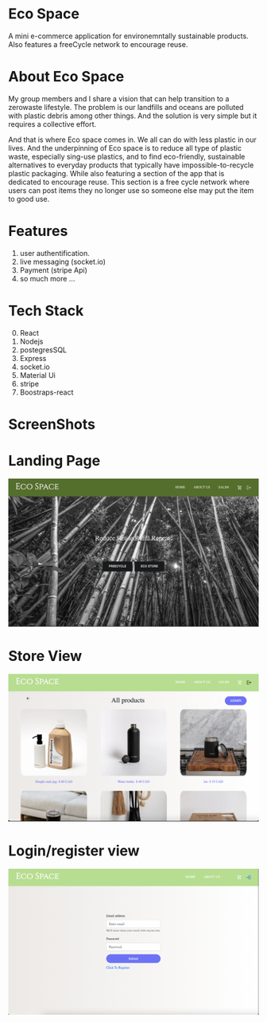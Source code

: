 # Eco Space

A mini e-commerce application for environemntally sustainable products. Also features a freeCycle network to encourage reuse.

# About Eco Space

My group members and I share a vision that can help transition to a zerowaste lifestyle. The problem is our landfills and oceans are polluted with plastic debris among other things. And the solution is very simple but it requires a collective effort.

And that is where Eco space comes in. We all can do with less plastic in our lives. And the underpinning of Eco space is to reduce all type of plastic waste, especially sing-use plastics, and to find eco-friendly, sustainable alternatives to everyday products that typically have impossible-to-recycle plastic packaging. While also featuring a section of the app that is dedicated to encourage reuse. This section is a free cycle network where users can post items they no longer use so someone else may put the item to good use.

# Features

1. user authentification.
2. live messaging (socket.io)
3. Payment (stripe Api)
4. so much more ...

# Tech Stack

0. React
1. Nodejs
2. postegresSQL
3. Express
4. socket.io
5. Material Ui
6. stripe
7. Boostraps-react

# ScreenShots

# Landing Page

![Home screen Image](./frontend/public/landing.png)

# Store View

![store view](./frontend/public/store.png)

# Login/register view

![login view](./frontend/public/login.png)
